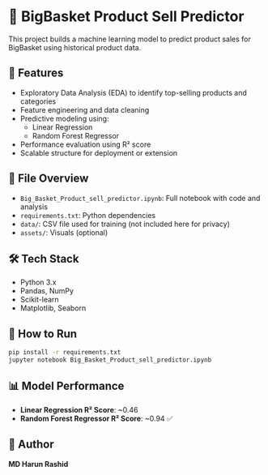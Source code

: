 # 🛒 BigBasket Product Sell Predictor

This project builds a machine learning model to predict product sales for BigBasket using historical product data.

## 📌 Features
- Exploratory Data Analysis (EDA) to identify top-selling products and categories
- Feature engineering and data cleaning
- Predictive modeling using:
  - Linear Regression
  - Random Forest Regressor
- Performance evaluation using R² score
- Scalable structure for deployment or extension

## 📂 File Overview
- `Big_Basket_Product_sell_predictor.ipynb`: Full notebook with code and analysis
- `requirements.txt`: Python dependencies
- `data/`: CSV file used for training (not included here for privacy)
- `assets/`: Visuals (optional)

## 🛠️ Tech Stack
- Python 3.x
- Pandas, NumPy
- Scikit-learn
- Matplotlib, Seaborn

## 🚀 How to Run
```bash
pip install -r requirements.txt
jupyter notebook Big_Basket_Product_sell_predictor.ipynb
```

## 📊 Model Performance
- **Linear Regression R² Score**: ~0.46  
- **Random Forest Regressor R² Score**: ~0.94 ✅

## 👤 Author
**MD Harun Rashid**

